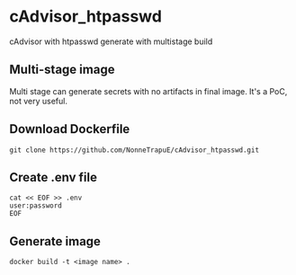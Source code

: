 # cAdvisor_htpasswd
cAdvisor with htpasswd generate with multistage build


## Multi-stage image

Multi stage can generate secrets with no artifacts in final image. It's a PoC, not very useful.

## Download Dockerfile

```
git clone https://github.com/NonneTrapuE/cAdvisor_htpasswd.git
```

## Create .env file

```
cat << EOF >> .env
user:password
EOF
```

## Generate image

```
docker build -t <image name> .
```



